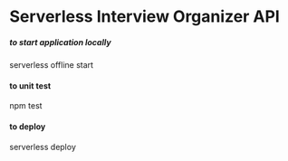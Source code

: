 # Serverless Interview Organizer API

##### to start application locally
serverless offline start

#### to unit test
npm test

#### to deploy
serverless deploy